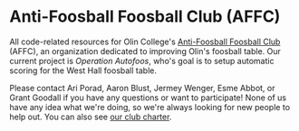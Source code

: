 # Anti-Foosball Foosball Club (AFFC)

All code-related resources for Olin College's [Anti-Foosball Foosball Club][affc] (AFFC), an organization dedicated to improving Olin's foosball table. Our current project is _Operation Autofoos_, who's goal is to setup automatic scoring for the West Hall foosball table.

Please contact Ari Porad, Aaron Blust, Jermey Wenger, Esme Abbot, or Grant Goodall if you have any questions or want to participate! None of us have any idea what we're doing, so we're always looking for new people to help out. You can also see [our club charter][charter].

[affc]: https://www.notion.so/Anti-Foosball-Foosball-Club-5a0d34b958cc46d5b6a2d19a3ddeace3 "Anti-Foosball Foosball Club Notion"
[charter]: https://www.notion.so/Club-Charter-f16fa28c1fa04f42acda08c811921920 "Anti-Foosball Foosball Club Charter"
